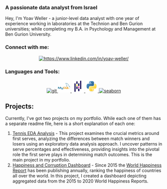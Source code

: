 ### A passionate data analyst from Israel
 
Hey, I'm Yoav Weller - a junior-level data analyst with one year of experience working in laboratories at the Technion and Ben Gurion universities; while completing my B.A. in Psychology and Management at Ben Gurion University.

<h3 align="left">Connect with me:</h3>
<p align="center">
<a href="https://linkedin.com/in/https://www.linkedin.com/in/yoav-weller/" target="blank"><img align="center" src="https://raw.githubusercontent.com/rahuldkjain/github-profile-readme-generator/master/src/images/icons/Social/linked-in-alt.svg" alt="https://www.linkedin.com/in/yoav-weller/" height="30" width="40" /></a>
</p>
<p align="left">
</p>

<h3 align="left">Languages and Tools:</h3>
<p align="center"> <a href="https://git-scm.com/" target="_blank" rel="noreferrer"> <img src="https://www.vectorlogo.zone/logos/git-scm/git-scm-icon.svg" alt="git" width="40" height="40"/> </a> <a href="https://www.mysql.com/" target="_blank" rel="noreferrer"> <img src="https://raw.githubusercontent.com/devicons/devicon/master/icons/mysql/mysql-original-wordmark.svg" alt="mysql" width="40" height="40"/> </a> <a href="https://pandas.pydata.org/" target="_blank" rel="noreferrer"> <img src="https://raw.githubusercontent.com/devicons/devicon/2ae2a900d2f041da66e950e4d48052658d850630/icons/pandas/pandas-original.svg" alt="pandas" width="40" height="40"/> </a> <a href="https://www.python.org" target="_blank" rel="noreferrer"> <img src="https://raw.githubusercontent.com/devicons/devicon/master/icons/python/python-original.svg" alt="python" width="40" height="40"/> </a> <a href="https://seaborn.pydata.org/" target="_blank" rel="noreferrer"> <img src="https://seaborn.pydata.org/_images/logo-mark-lightbg.svg" alt="seaborn" width="40" height="40"/> </a> </p>


## Projects:
Currently, I've got two projects on my portfolio. While each one of them has a separate readme file, here is a short explanation of each one: 
1. [Tennis EDA Analysis](https://github.com/YoavWeller/Tennis_Analysis) - This project examines the crucial metrics around first serves, analyzing the differences between match winners and losers using an exploratory data analysis approach. I uncover patterns in serve percentages and effectiveness, providing insights into the pivotal role the first serve plays in determining match outcomes. This is the main project in my portfolio.
2. [Happiness and Corruption Dashboard](https://github.com/YoavWeller/Happiness_and_Corruption_Dashboard) - Since 2015 the [World Happiness Report](https://worldhappiness.report/) has been publishing annually, ranking the happiness of countries all over the world. In this project, I created a dashboard depicting aggregated data from the 2015 to 2020 World Happiness Reports.
